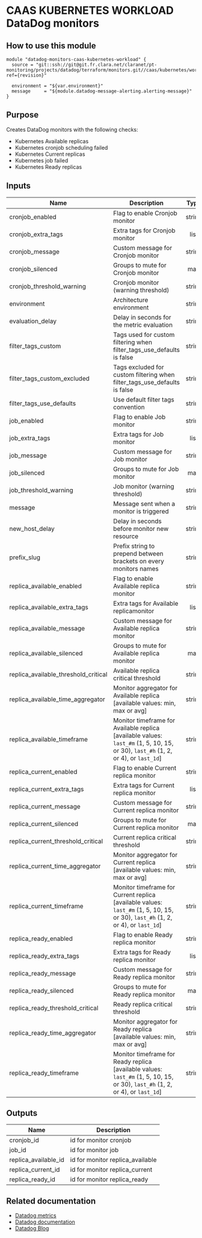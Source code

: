 # CAAS KUBERNETES WORKLOAD DataDog monitors

## How to use this module

```
module "datadog-monitors-caas-kubernetes-workload" {
  source = "git::ssh://git@git.fr.clara.net/claranet/pt-monitoring/projects/datadog/terraform/monitors.git//caas/kubernetes/workload?ref={revision}"

  environment = "${var.environment}"
  message     = "${module.datadog-message-alerting.alerting-message}"
}

```

## Purpose

Creates DataDog monitors with the following checks:

- Kubernetes Available replicas
- Kubernetes cronjob scheduling failed
- Kubernetes Current replicas
- Kubernetes job failed
- Kubernetes Ready replicas

## Inputs

| Name | Description | Type | Default | Required |
|------|-------------|:----:|:-----:|:-----:|
| cronjob\_enabled | Flag to enable Cronjob monitor | string | `"true"` | no |
| cronjob\_extra\_tags | Extra tags for Cronjob monitor | list | `[]` | no |
| cronjob\_message | Custom message for Cronjob monitor | string | `""` | no |
| cronjob\_silenced | Groups to mute for Cronjob monitor | map | `{}` | no |
| cronjob\_threshold\_warning | Cronjob monitor (warning threshold) | string | `"3"` | no |
| environment | Architecture environment | string | n/a | yes |
| evaluation\_delay | Delay in seconds for the metric evaluation | string | `"15"` | no |
| filter\_tags\_custom | Tags used for custom filtering when filter_tags_use_defaults is false | string | `"*"` | no |
| filter\_tags\_custom\_excluded | Tags excluded for custom filtering when filter_tags_use_defaults is false | string | `""` | no |
| filter\_tags\_use\_defaults | Use default filter tags convention | string | `"true"` | no |
| job\_enabled | Flag to enable Job monitor | string | `"true"` | no |
| job\_extra\_tags | Extra tags for Job monitor | list | `[]` | no |
| job\_message | Custom message for Job monitor | string | `""` | no |
| job\_silenced | Groups to mute for Job monitor | map | `{}` | no |
| job\_threshold\_warning | Job monitor (warning threshold) | string | `"3"` | no |
| message | Message sent when a monitor is triggered | string | n/a | yes |
| new\_host\_delay | Delay in seconds before monitor new resource | string | `"300"` | no |
| prefix\_slug | Prefix string to prepend between brackets on every monitors names | string | `""` | no |
| replica\_available\_enabled | Flag to enable Available replica monitor | string | `"true"` | no |
| replica\_available\_extra\_tags | Extra tags for Available replicamonitor | list | `[]` | no |
| replica\_available\_message | Custom message for Available replica monitor | string | `""` | no |
| replica\_available\_silenced | Groups to mute for Available replica monitor | map | `{}` | no |
| replica\_available\_threshold\_critical | Available replica critical threshold | string | `"1"` | no |
| replica\_available\_time\_aggregator | Monitor aggregator for Available replica [available values: min, max or avg] | string | `"max"` | no |
| replica\_available\_timeframe | Monitor timeframe for Available replica [available values: `last_#m` (1, 5, 10, 15, or 30), `last_#h` (1, 2, or 4), or `last_1d`] | string | `"last_15m"` | no |
| replica\_current\_enabled | Flag to enable Current replica monitor | string | `"true"` | no |
| replica\_current\_extra\_tags | Extra tags for Current replica monitor | list | `[]` | no |
| replica\_current\_message | Custom message for Current replica monitor | string | `""` | no |
| replica\_current\_silenced | Groups to mute for Current replica monitor | map | `{}` | no |
| replica\_current\_threshold\_critical | Current replica critical threshold | string | `"1"` | no |
| replica\_current\_time\_aggregator | Monitor aggregator for Current replica [available values: min, max or avg] | string | `"max"` | no |
| replica\_current\_timeframe | Monitor timeframe for Current replica [available values: `last_#m` (1, 5, 10, 15, or 30), `last_#h` (1, 2, or 4), or `last_1d`] | string | `"last_15m"` | no |
| replica\_ready\_enabled | Flag to enable Ready replica monitor | string | `"true"` | no |
| replica\_ready\_extra\_tags | Extra tags for Ready replica monitor | list | `[]` | no |
| replica\_ready\_message | Custom message for Ready replica monitor | string | `""` | no |
| replica\_ready\_silenced | Groups to mute for Ready replica monitor | map | `{}` | no |
| replica\_ready\_threshold\_critical | Ready replica critical threshold | string | `"1"` | no |
| replica\_ready\_time\_aggregator | Monitor aggregator for Ready replica [available values: min, max or avg] | string | `"max"` | no |
| replica\_ready\_timeframe | Monitor timeframe for Ready replica [available values: `last_#m` (1, 5, 10, 15, or 30), `last_#h` (1, 2, or 4), or `last_1d`] | string | `"last_5m"` | no |

## Outputs

| Name | Description |
|------|-------------|
| cronjob\_id | id for monitor cronjob |
| job\_id | id for monitor job |
| replica\_available\_id | id for monitor replica_available |
| replica\_current\_id | id for monitor replica_current |
| replica\_ready\_id | id for monitor replica_ready |

## Related documentation

* [Datadog metrics](https://docs.datadoghq.com/agent/kubernetes/metrics/)
* [Datadog documentation](https://docs.datadoghq.com/integrations/kubernetes/)
* [Datadog Blog](https://www.datadoghq.com/blog/monitor-kubernetes-docker/)
